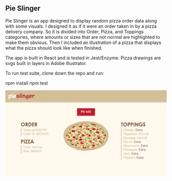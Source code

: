## Pie Slinger

Pie Slinger is an app designed to display random pizza order data along with some visuals.  I designed it as if it were an order taken in by a pizza delivery company.  So it is divided into Order, Pizza, and Toppings categories, where amounts or sizes that are not normal are highlighted to make them obvious.  Then I included an illustration of a pizza that displays what the pizza should look like when finished.

The app is built in React and is tested in Jest/Enzyme.
Pizza drawings are svgs built in layers in Adobe Illustrator.

To run test suite, clone down the repo and run:

npm install
npm test

![screenshot](pie-slinger-ss.png)
